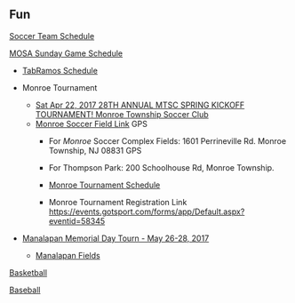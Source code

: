 ## Fun

[Soccer Team Schedule](https://go.teamsnap.com/2049296/schedule?mode=calendar)

[MOSA Sunday Game Schedule](https://events.gotsport.com/events/schedule.aspx?eventid=57830&FieldID=0&applicationID=3875480&action=Go)

* [TabRamos Schedule](http://www.tabramossportscenter.com/schedules-standings/)
* Monroe Tournament
  * [Sat Apr 22, 2017 28TH ANNUAL MTSC SPRING KICKOFF TOURNAMENT!
Monroe Township Soccer Club](http://www.monroesoccer.com/spring-tournament)
  * [Monroe Soccer Field Link](http://www.monroesoccer.com/spring-tournament/tournament-field-maps) GPS 
    * For *Monroe* Soccer Complex Fields:
1601 Perrineville Rd. Monroe Township, NJ 08831
GPS
    * For Thompson Park:
200 Schoolhouse Rd, Monroe Township.

    * [Monroe Tournament Schedule](http://www.monroesoccer.com/spring-tournament/schedule-of-tournament-games)

    * Monroe Tournament Registration Link https://events.gotsport.com/forms/app/Default.aspx?eventid=58345

 * [Manalapan Memorial Day Tourn - May 26-28, 2017](http://www.manalapansoccerclub.com/Default.aspx?tabid=554003)
   * [Manalapan Fields](http://www.manalapansoccerclub.com/Default.aspx?tabid=865289)
   
[Basketball](https://profile.leaguetoolbox.com/site/ClientProfile/section/schedule)

[Baseball](http://www.leaguelineup.com/schedules.asp?url=obll&sid=222711721&divisionid=594495)


